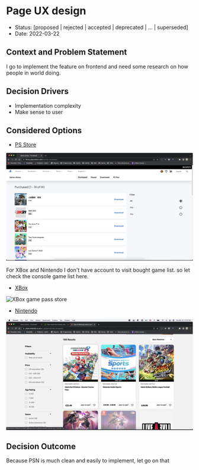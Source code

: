 # Page UX design

- Status: [proposed | rejected | accepted | deprecated | … | superseded]
- Date: 2022-03-22

## Context and Problem Statement

I go to implement the feature on frontend and need some research
on how people in world doing.

## Decision Drivers

- Implementation complexity
- Make sense to user

## Considered Options

- [PS Store](https://library.playstation.com/recently-purchased)

![PSN screen short](./psn.png)

For XBox and Nintendo I don't have account to visit bought game list.
so let check the console game list here.

- [XBox](https://www.xbox.com/en-gb/xbox-game-pass/games?xr=shellnav)

![XBox game pass store](./xbox-game-pass-game-store.png)

- [Nintendo](https://store.nintendo.co.uk/en_gb/games/view-all-games/)

![Nintendo game store](./nitendo.png)

## Decision Outcome

Because PSN is much clean and easily to implement, let go on that
